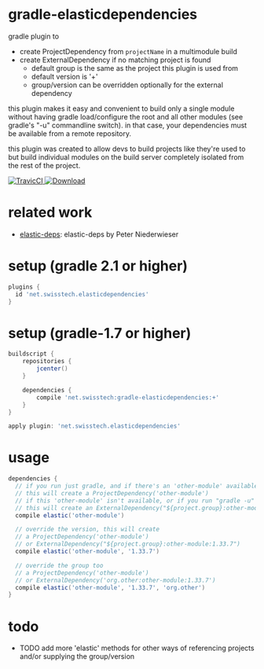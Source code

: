 gradle-elasticdependencies
==========================

gradle plugin to

* create ProjectDependency from `projectName` in a multimodule build
* create ExternalDependency if no matching project is found
  * default group is the same as the project this plugin is used from
  * default version is '+'
  * group/version can be overridden optionally for the external dependency

this plugin makes it easy and convenient to build only a single module without
having gradle load/configure the root and all other modules (see gradle's "-u"
commandline switch). in that case, your dependencies must be available from a
remote repository.

this plugin was created to allow devs to build projects like they're used to
but build individual modules on the build server completely isolated from the
rest of the project.

[ ![TravicCI](https://travis-ci.org/stackmagic/gradle-elasticdependencies.svg?branch=master) ](https://travis-ci.org/stackmagic/gradle-elasticdependencies)
[ ![Download](https://api.bintray.com/packages/stackmagic/maven/gradle-elasticdependencies/images/download.svg) ](https://bintray.com/stackmagic/maven/gradle-elasticdependencies/_latestVersion)

related work
============

* [elastic-deps](https://github.com/pniederw/elastic-deps): elastic-deps by Peter Niederwieser

setup (gradle 2.1 or higher)
============================

```groovy
plugins {
  id 'net.swisstech.elasticdependencies'
}
```

setup (gradle-1.7 or higher)
============================

```groovy
buildscript {
    repositories {
        jcenter()
    }

    dependencies {
        compile 'net.swisstech:gradle-elasticdependencies:+'
    }
}

apply plugin: 'net.swisstech.elasticdependencies'
```

usage
=====

```groovy
dependencies {
  // if you run just gradle, and if there's an 'other-module' available,
  // this will create a ProjectDependency('other-module')
  // if this 'other-module' isn't available, or if you run "gradle -u"
  // this will create an ExternalDependency("${project.group}:other-module:+")
  compile elastic('other-module')

  // override the version, this will create
  // a ProjectDependency('other-module')
  // or ExternalDependency("${project.group}:other-module:1.33.7")
  compile elastic('other-module', '1.33.7')

  // override the group too
  // a ProjectDependency('other-module')
  // or ExternalDependency('org.other:other-module:1.33.7')
  compile elastic('other-module', '1.33.7', 'org.other')
}
```

todo
====

* TODO add more 'elastic' methods for other ways of referencing projects and/or supplying the group/version
